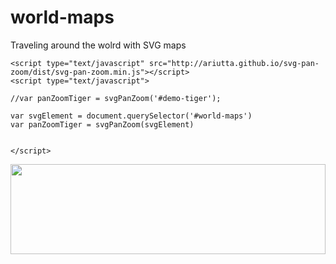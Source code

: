 # world-maps
Traveling around the wolrd with SVG maps

	<script type="text/javascript" src="http://ariutta.github.io/svg-pan-zoom/dist/svg-pan-zoom.min.js"></script>
	<script type="text/javascript">
	
	//var panZoomTiger = svgPanZoom('#demo-tiger');
	
	var svgElement = document.querySelector('#world-maps')
	var panZoomTiger = svgPanZoom(svgElement)
	
	
	</script>
 <img src="https://dgrmunch.github.io/world-maps/usaTerritories.svg" width="100%" height="144">